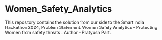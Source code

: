# Women_Safety_Analytics
This repository contains the solution from our side to the Smart India Hackathon 2024, Problem Statement: Women Safety Analytics – Protecting Women from safety threats .
Author - Pratyush Palit.
